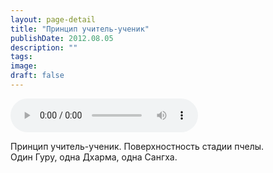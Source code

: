 ```yaml
---
layout: page-detail
title: "Принцип учитель-ученик"
publishDate: 2012.08.05
description: ""
tags:
image:
draft: false
---
```


<audio title="2012.08.05 - Принцип учитель-ученик.mp3" src="https://filer-api.advayta.org/v1.0/public/files/74706" controls=""></audio>

 Принцип учитель-ученик. Поверхностность стадии пчелы.  
 Один Гуру, одна Дхарма, одна Сангха.  

  
